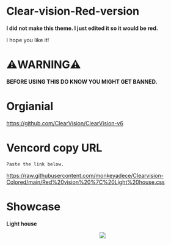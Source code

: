 # Clear-vision-Red-version
**I did not make this theme. I just edited it so it would be red.**

I hope you like it!

# ⚠️WARNING⚠️
**BEFORE USING THIS DO KNOW YOU MIGHT GET BANNED.**

# Orgianial
https://github.com/ClearVision/ClearVision-v6

# Vencord copy URL

```Paste the link below.```

https://raw.githubusercontent.com/monkeyadece/Clearvision-Colored/main/Red%20vision%20%7C%20Light%20house.css

# Showcase
**Light house**

<p align="center">
<img src="/showcase/lighthouse_showcase.png">
